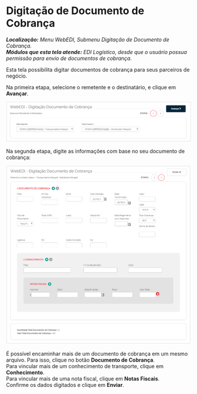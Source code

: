 # Digitação de Documento de Cobrança  

_**Localização:** Menu WebEDI, Submenu Digitação de Documento de Cobrança._  
_**Módulos que esta tela atende:** EDI Logístico, desde que o usuário possua permissão para envio de documentos de cobrança._  

Esta tela possibilita digitar documentos de cobrança para seus parceiros de negócio.  

Na primeira etapa, selecione o remetente e o destinatário, e clique em **Avançar**.  

![ ](../../img/dig_doc/cob01.png)  

Na segunda etapa, digite as informações com base no seu documento de cobrança:  

![ ](../../img/dig_doc/cob02.png)  

É possível encaminhar mais de um documento de cobrança em um mesmo arquivo. Para isso, clique no botão **Documento de Cobrança**.  
Para vincular mais de um conhecimento de transporte, clique em **Conhecimento**.  
Para vincular mais de uma nota fiscal, clique em **Notas Fiscais**.  
Confirme os dados digitados e clique em **Enviar**.  

